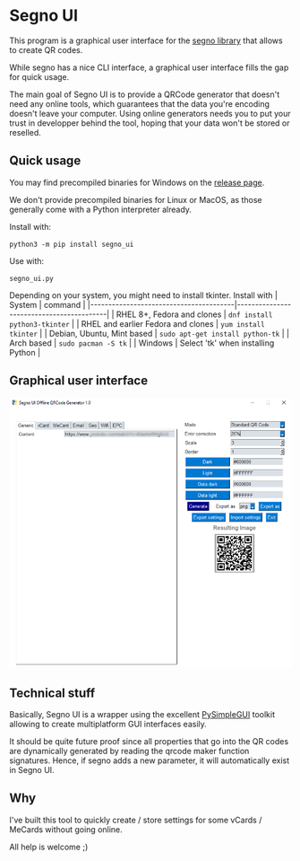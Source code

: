 # Segno UI

This program is a graphical user interface for the [segno library](https://github.com/heuer/segno) that allows to create QR codes.

While segno has a nice CLI interface, a graphical user interface fills the gap for quick usage.

The main goal of Segno UI is to provide a QRCode generator that doesn't need any online tools, which guarantees that the data you're encoding doesn't leave your computer.
Using online generators needs you to put your trust in developper behind the tool, hoping that your data won't be stored or reselled.

## Quick usage

You may find precompiled binaries for Windows on the [release page](https://github.com/netinvent/segno_ui/releases).

We don't provide precompiled binaries for Linux or MacOS, as those generally come with a Python interpreter already.

Install with:
```
python3 -m pip install segno_ui
```

Use with:
```
segno_ui.py
```

Depending on your system, you might need to install tkinter. Install with
| System                                 | command                                  |
|----------------------------------------|------------------------------------------|
| RHEL 8+, Fedora and clones             | `dnf install python3-tkinter`            |
| RHEL and earlier Fedora and clones     | `yum install tkinter`                    |
| Debian, Ubuntu, Mint based             | `sudo apt-get install python-tk`         |
| Arch based                             | `sudo pacman -S tk`                      |
| Windows                                | Select 'tk' when installing Python       |

## Graphical user interface

![image](pics/screenshot_20221130101.png)


## Technical stuff

Basically, Segno UI is a wrapper using the excellent [PySimpleGUI](https://github.com/PySimpleGUI/PySimpleGUI) toolkit allowing to create multiplatform GUI interfaces easily.

It should be quite future proof since all properties that go into the QR codes are dynamically generated by reading the qrcode maker function signatures.
Hence, if segno adds a new parameter, it will automatically exist in Segno UI.

## Why

I've built this tool to quickly create / store settings for some vCards / MeCards without going online.

All help is welcome ;)